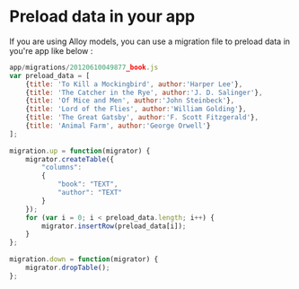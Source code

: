 # Preload data in your app

If you are using Alloy models, you can use a migration file to preload data in you're app like below :

```javascript
app/migrations/20120610049877_book.js
var preload_data = [
	{title: 'To Kill a Mockingbird', author:'Harper Lee'},
	{title: 'The Catcher in the Rye', author:'J. D. Salinger'},
	{title: 'Of Mice and Men', author:'John Steinbeck'},
	{title: 'Lord of the Flies', author:'William Golding'},
	{title: 'The Great Gatsby', author:'F. Scott Fitzgerald'},
	{title: 'Animal Farm', author:'George Orwell'}
];
 
migration.up = function(migrator) {
    migrator.createTable({
        "columns":
        {
            "book": "TEXT",
            "author": "TEXT"
        }
    });
    for (var i = 0; i < preload_data.length; i++) { 
	    migrator.insertRow(preload_data[i]);
    }
};
 
migration.down = function(migrator) {
    migrator.dropTable();
};
```
